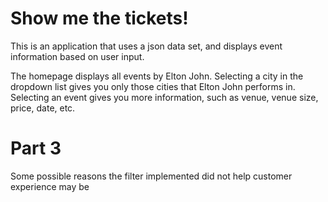 # Show me the tickets!

This is an application that uses a json data set, and displays event information based on user input.

The homepage displays all events by Elton John.
Selecting a city in the dropdown list gives you only those cities that Elton John performs in.
Selecting an event gives you more information, such as venue, venue size, price, date, etc.

# Part 3
Some possible reasons the filter implemented did not help customer experience may be